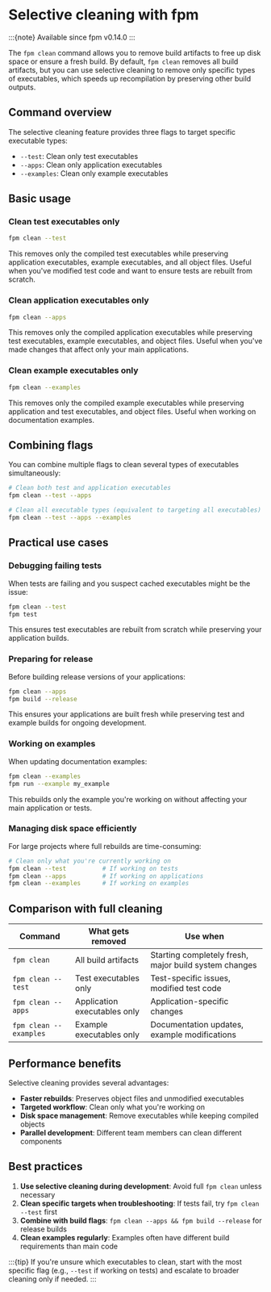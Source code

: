 # Selective cleaning with fpm

:::{note}
Available since fpm v0.14.0
:::

The `fpm clean` command allows you to remove build artifacts to free up disk space or ensure a fresh build. By default, `fpm clean` removes all build artifacts, but you can use selective cleaning to remove only specific types of executables, which speeds up recompilation by preserving other build outputs.

## Command overview

The selective cleaning feature provides three flags to target specific executable types:

- `--test`: Clean only test executables
- `--apps`: Clean only application executables  
- `--examples`: Clean only example executables

## Basic usage

### Clean test executables only

```bash
fpm clean --test
```

This removes only the compiled test executables while preserving application executables, example executables, and all object files. Useful when you've modified test code and want to ensure tests are rebuilt from scratch.

### Clean application executables only

```bash
fpm clean --apps
```

This removes only the compiled application executables while preserving test executables, example executables, and object files. Useful when you've made changes that affect only your main applications.

### Clean example executables only

```bash
fpm clean --examples
```

This removes only the compiled example executables while preserving application and test executables, and object files. Useful when working on documentation examples.

## Combining flags

You can combine multiple flags to clean several types of executables simultaneously:

```bash
# Clean both test and application executables
fpm clean --test --apps

# Clean all executable types (equivalent to targeting all executables)
fpm clean --test --apps --examples
```

## Practical use cases

### Debugging failing tests

When tests are failing and you suspect cached executables might be the issue:

```bash
fpm clean --test
fpm test
```

This ensures test executables are rebuilt from scratch while preserving your application builds.

### Preparing for release

Before building release versions of your applications:

```bash
fpm clean --apps
fpm build --release
```

This ensures your applications are built fresh while preserving test and example builds for ongoing development.

### Working on examples

When updating documentation examples:

```bash
fpm clean --examples
fpm run --example my_example
```

This rebuilds only the example you're working on without affecting your main application or tests.

### Managing disk space efficiently

For large projects where full rebuilds are time-consuming:

```bash
# Clean only what you're currently working on
fpm clean --test          # If working on tests
fpm clean --apps          # If working on applications
fpm clean --examples      # If working on examples
```

## Comparison with full cleaning

| Command | What gets removed | Use when |
|---------|------------------|----------|
| `fpm clean` | All build artifacts | Starting completely fresh, major build system changes |
| `fpm clean --test` | Test executables only | Test-specific issues, modified test code |
| `fpm clean --apps` | Application executables only | Application-specific changes |
| `fpm clean --examples` | Example executables only | Documentation updates, example modifications |

## Performance benefits

Selective cleaning provides several advantages:

- **Faster rebuilds**: Preserves object files and unmodified executables
- **Targeted workflow**: Clean only what you're working on
- **Disk space management**: Remove executables while keeping compiled objects
- **Parallel development**: Different team members can clean different components

## Best practices

1. **Use selective cleaning during development**: Avoid full `fpm clean` unless necessary
2. **Clean specific targets when troubleshooting**: If tests fail, try `fpm clean --test` first
3. **Combine with build flags**: `fpm clean --apps && fpm build --release` for release builds
4. **Clean examples regularly**: Examples often have different build requirements than main code

:::{tip}
If you're unsure which executables to clean, start with the most specific flag (e.g., `--test` if working on tests) and escalate to broader cleaning only if needed.
:::